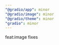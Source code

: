 ```yaml
---
"@gradio/app": minor
"@gradio/image": minor
"@gradio/theme": minor
"gradio": minor
---
```


feat:image fixes
